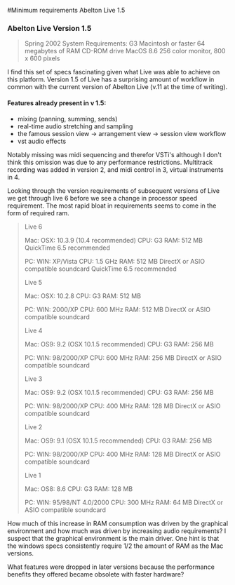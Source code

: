 #Minimum requirements Abelton Live 1.5

### Abelton Live Version 1.5
> Spring 2002
> System Requirements:
> G3 Macintosh or faster
> 64 megabytes of RAM
> CD-ROM drive
> MacOS 8.6
> 256 color monitor, 800 x 600 pixels

I find this set of specs fascinating given what Live was able to achieve on this platform. Version 1.5 of Live has a surprising amount of workflow in common with the current version of Abelton Live (v.11 at the time of writing).
#### Features already present in v 1.5:
- mixing (panning, summing, sends)
- real-time audio stretching and sampling
- the famous session view -> arrangement view -> session view workflow
- vst audio effects

Notably missing was midi sequencing and therefor VSTi's although I don't think this omission was due to any performance restrictions.
Multitrack recording was added in version 2, and midi control in 3, virtual instruments in 4.

Looking through the version requirements of subsequent versions of Live we get through live 6 before we see a change in processor speed requirement. The most rapid bloat in requirements seems to come in the form of required ram.

> Live 6
>
> Mac:
> OSX: 10.3.9 (10.4 recommended)
> CPU: G3
> RAM: 512 MB
> QuickTime 6.5 recommended
>
> PC:
> WIN: XP/Vista
> CPU: 1.5 GHz
> RAM: 512 MB
> DirectX or ASIO compatible soundcard
> QuickTime 6.5 recommended
>
> Live 5
>
> Mac:
> OSX: 10.2.8
> CPU: G3
> RAM: 512 MB
>
> PC:
> WIN: 2000/XP
> CPU: 600 MHz
> RAM: 512 MB
> DirectX or ASIO compatible soundcard
>
> Live 4
>
> Mac:
> OS9: 9.2 (OSX 10.1.5 recommended)
> CPU: G3
> RAM: 256 MB
>
> PC:
> WIN: 98/2000/XP
> CPU: 600 MHz
> RAM: 256 MB
> DirectX or ASIO compatible soundcard
>
> Live 3
>
> Mac:
> OS9: 9.2 (OSX 10.1.5 recommended)
> CPU: G3
> RAM: 256 MB
>
> PC:
> WIN: 98/2000/XP
> CPU: 400 MHz
> RAM: 128 MB
> DirectX or ASIO compatible soundcard
>
> Live 2
>
> Mac:
> OS9: 9.1 (OSX 10.1.5 recommended)
> CPU: G3
> RAM: 256 MB
>
> PC:
> WIN: 98/2000/XP
> CPU: 400 MHz
> RAM: 128 MB
> DirectX or ASIO compatible soundcard
>
> Live 1
>
> Mac:
> OS8: 8.6
> CPU: G3
> RAM: 128 MB
>
> PC:
> WIN: 95/98/NT 4.0/2000
> CPU: 300 MHz
> RAM: 64 MB
> DirectX or ASIO compatible soundcard


How much of this increase in RAM consumption was driven by the graphical environment and how much was driven by increasing audio requirements? I suspect that the graphical environment is the main driver. One hint is that the windows specs consistently require 1/2 the amount of RAM as the Mac versions.

What features were dropped in later versions because the performance benefits they offered became obsolete with faster hardware?
